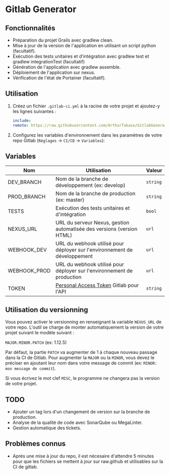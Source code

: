 # Gitlab Generator

## Fonctionnalités

- Préparation du projet Grails avec gradlew clean.
- Mise à jour de la version de l'application en utilisant un script python (facultatif).
- Exécution des tests unitaires et d'intégration avec gradlew test et gradlew integrationTest (facultatif)
- Génération de l'application avec gradlew assemble.
- Déploiement de l'application sur nexus.
- Vérification de l'état de Portainer (facultatif).

## Utilisation

1. Créez un fichier `.gitlab-ci.yml` à la racine de votre projet et ajoutez-y les lignes suivantes :

   ```yml
   include:
   remote: https://raw.githubusercontent.com/ArthurTakase/GitlabGenerator/main/.gitlab-ci.yml
   ```

2. Configurez les variables d'environnement dans les paramètres de votre repo Gitlab (`Réglages` -> `CI/CD` -> `Variables`):

## Variables

| Nom          | Utilisation                                                               | Valeur   |
| ------------ | ------------------------------------------------------------------------- | -------- |
| DEV_BRANCH   | Nom de la branche de développement (ex: develop)                          | `string` |
| PROD_BRANCH  | Nom de la branche de production (ex: master)                              | `string` |
| TESTS        | Exécution des tests unitaires et d'intégration                            | `bool`   |
| NEXUS_URL    | URL du serveur Nexus, gestion automatisée des versions (version HTML)     | `url`    |
| WEBHOOK_DEV  | URL du webhook utilisé pour déployer sur l'environnement de développement | `url`    |
| WEBHOOK_PROD | URL du webhook utilisé pour déployer sur l'environnement de production    | `url`    |
| TOKEN        | [Personal Access Token](https://docs.gitlab.com/ee/user/profile/personal_access_tokens.html) Gitlab pour l'API                                   | `string` |

## Utilisation du versionning

Vous pouvez activer le versionning en renseignant la variable `NEXUS_URL` de votre repo. L'outil se charge de monter automatiquement la version de votre projet suivant le modèle suivant :

`MAJOR.MINOR.PATCH` (ex: 1.12.5)

Par défaut, la partie `PATCH` va augmenter de 1 à chaque nouveau passage dans la CI de Gitlab.
Pour augmenter la `MAJOR` ou la `MINOR`, vous devez le préciser en ajoutant leur nom dans votre message de commit (ex: `MINOR: mon message de commit`).

Si vous écrivez le mot clef `MISC`, le programme ne changera pas la version de votre projet.

## TODO

- Ajouter un tag lors d'un changement de version sur la branche de production.
- Analyse de la qualité de code avec SonarQube ou MegaLinter.
- Gestion automatique des tickets.

## Problèmes connus

- Après une mise à jour du repo, il est nécesaire d'attendre 5 minutes pour que les fichiers se mettent à jour sur raw.github et utilisables sur la CI de gitlab.
